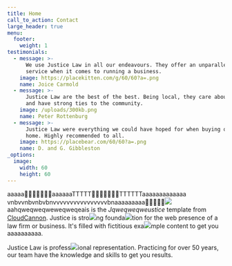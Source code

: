```yaml
---
title: Home
call_to_action: Contact
large_header: true
menu:
  footer:
    weight: 1
testimonials:
  - message: >-
      We use Justice Law in all our endeavours. They offer an unparalleled
      service when it comes to running a business.
    image: https://placekitten.com/g/60/60?a=.png
    name: Joice Carmold
  - message: >-
      Justice Law are the best of the best. Being local, they care about people
      and have strong ties to the community.
    image: /uploads/300kb.png
    name: Peter Rottenburg
  - message: >-
      Justice Law were everything we could have hoped for when buying our first
      home. Highly recommended to all.
    image: https://placebear.com/60/60?a=.png
    name: D. and G. Gibbleston
_options:
  image:
    width: 60
    height: 60
---
```

aaaaa🐢🐢🐢🐢🐢🐢🐢aaaaaaTTTTT🦀🦀🦀🦀🦀🦀🦀TTTTTTaaaaaaaaaaaaa vnbvvnbvnbvbnvvvvvvvvvvvvvvvvbnaaaaaaaaa🐢🐢🐢🐢​​​​​​​🐢​​​​​​​![](/uploads/oxide-developer.png)aahqweqweqweweqweqeais is the *Jqweqweqweustice* template from [CloudCannon](https://cloudcannon.com/). Justice is stro![](/uploads/burosscracy.png)ng founda![](/uploads/burosscracy.png)tion for the web presence of a law firm or business. It's filled with fictitious exa![](/uploads/nutmeg.jpg)mple content to get you aaaaaaaaaa.

Justice Law is profess![](/uploads/cinnamon-copy.png)ional representation. Practicing for over 50 years, our team have the knowledge and skills to get you results.
